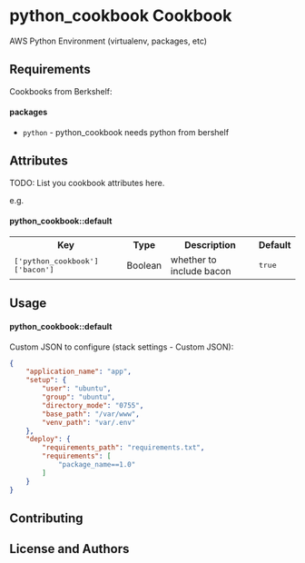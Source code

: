 python_cookbook Cookbook
========================
AWS Python Environment (virtualenv, packages, etc)

Requirements
------------
Cookbooks from Berkshelf:

#### packages
- `python` - python_cookbook needs python from bershelf

Attributes
----------
TODO: List you cookbook attributes here.

e.g.
#### python_cookbook::default
<table>
  <tr>
    <th>Key</th>
    <th>Type</th>
    <th>Description</th>
    <th>Default</th>
  </tr>
  <tr>
    <td><tt>['python_cookbook']['bacon']</tt></td>
    <td>Boolean</td>
    <td>whether to include bacon</td>
    <td><tt>true</tt></td>
  </tr>
</table>

Usage
-----
#### python_cookbook::default

Custom JSON to configure (stack settings - Custom JSON):

```json
{
    "application_name": "app",
    "setup": {
        "user": "ubuntu",
        "group": "ubuntu",
        "directory_mode": "0755",
        "base_path": "/var/www",
        "venv_path": "var/.env"
    },
    "deploy": {
        "requirements_path": "requirements.txt",
        "requirements": [
            "package_name==1.0"
        ]
    }
}
```

Contributing
------------


License and Authors
-------------------

